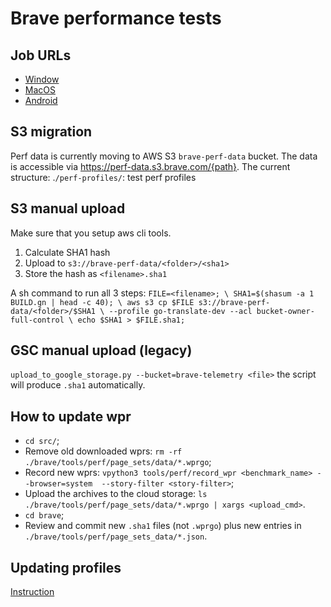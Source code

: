 # Brave performance tests

## Job URLs

* [Window](<https://ci.brave.com/job/brave-browser-test-perf-windows/>)
* [MacOS](<https://ci.brave.com/job/brave-browser-test-perf-macos/>)
* [Android](<https://ci.brave.com/job/brave-browser-test-perf-android/>)

## S3 migration

Perf data is currently moving to AWS S3 `brave-perf-data` bucket.
The data is accessible via <https://perf-data.s3.brave.com/{path}>.
The current structure:
.`/perf-profiles/`: test perf profiles

## S3 manual upload

Make sure that you setup aws cli tools.

1. Calculate SHA1 hash
2. Upload to `s3://brave-perf-data/<folder>/<sha1>`
3. Store the hash as `<filename>.sha1`

A sh command to run all 3 steps:
`FILE=<filename>; \
SHA1=$(shasum -a 1 BUILD.gn | head -c 40); \
  aws s3 cp $FILE s3://brave-perf-data/<folder>/$SHA1 \
    --profile go-translate-dev --acl bucket-owner-full-control \
  echo $SHA1 > $FILE.sha1;`

## GSC manual upload (legacy)

`upload_to_google_storage.py --bucket=brave-telemetry <file>`
the script will produce `.sha1` automatically.

## How to update wpr

* `cd src/`;
* Remove old downloaded wprs: `rm -rf ./brave/tools/perf/page_sets/data/*.wprgo`;
* Record new wprs: `vpython3 tools/perf/record_wpr <benchmark_name> --browser=system  --story-filter <story-filter>`;
* Upload the archives to the cloud storage: `ls ./brave/tools/perf/page_sets/data/*.wprgo | xargs <upload_cmd>`.
* `cd brave`;
* Review and commit new `.sha1` files (not `.wprgo`) plus new entries in
  `./brave/tools/perf/page_sets_data/*.json`.

## Updating profiles

[Instruction](./updating_test_profiles.md)
